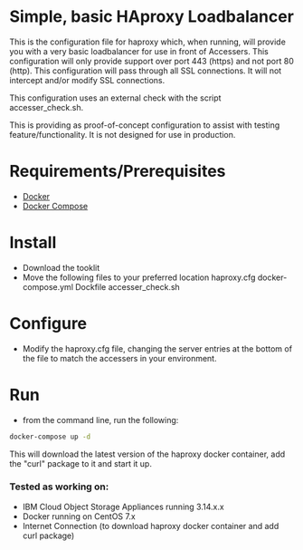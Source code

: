 # Simple, basic HAproxy Loadbalancer

This is the configuration file for haproxy which, when running, will provide you with a very basic loadbalancer for use in front of Accessers.  This configuration will only provide support over port 443 (https) and not port 80 (http).  This configuration will pass through all SSL connections.  It will not intercept and/or modify SSL connections.

This configuration uses an external check with the script accesser_check.sh.

This is providing as proof-of-concept configuration to assist with testing feature/functionality.  It is not designed for use in production.

# Requirements/Prerequisites

* [Docker](https://www.docker.com/)
* [Docker Compose](https://docs.docker.com/compose/)

# Install

* Download the tooklit
* Move the following files to your preferred location
   haproxy.cfg
   docker-compose.yml
   Dockfile
   accesser_check.sh

# Configure

* Modify the haproxy.cfg file, changing the server entries at the bottom of the file to match the accessers in your environment.

# Run

* from the command line, run the following:

```bash
docker-compose up -d
```

This will download the latest version of the haproxy docker container, add the "curl" package to it and start it up.

### Tested as working on:

* IBM Cloud Object Storage Appliances running 3.14.x.x
* Docker running on CentOS 7.x
* Internet Connection (to download haproxy docker container and add curl package)

